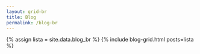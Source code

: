 ```yaml
---
layout: grid-br
title: Blog
permalink: /blog-br
---
```


{% assign lista = site.data.blog_br %}
{% include blog-grid.html posts=lista %}